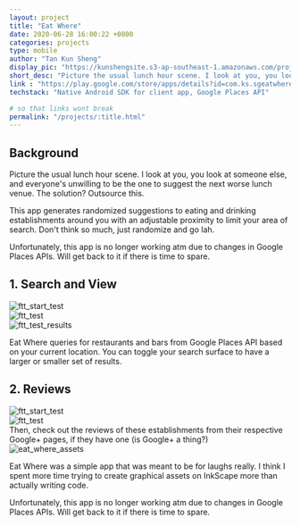 ```yaml
---
layout: project
title: "Eat Where"
date: 2020-06-28 16:00:22 +0800
categories: projects
type: mobile
author: "Tan Kun Sheng"
display_pic: "https://kunshengsite.s3-ap-southeast-1.amazonaws.com/projects/android/eatware/eatware.png"
short_desc: "Picture the usual lunch hour scene. I look at you, you look at someone else, and everyone's unwilling to be the one to suggest the next worse lunch venue. The solution? Outsource this."
link : "https://play.google.com/store/apps/details?id=com.ks.sgeatwhere"
techstack: "Native Android SDK for client app, Google Places API"

# so that links wont break
permalink: "/projects/:title.html"
---
```




## Background

Picture the usual lunch hour scene. I look at you, you look at someone else, and everyone's unwilling to be the one to suggest the next worse lunch venue. The solution? Outsource this.

This app generates randomized suggestions to eating and drinking establishments around you with an adjustable proximity to limit your area of search. Don't think so much, just randomize and go lah.

<p class="text-accent">Unfortunately, this app is no longer working atm due to changes in Google Places APIs. Will get back to it if there is time to spare.</p>

## 1. Search and View

<div class="container mx-auto px-2 py-4 table">
    <div class="prose col-2 sm-width-half left">
        <img src="https://kunshengsite.s3-ap-southeast-1.amazonaws.com/projects/android/eatware/eatware-search.jpg" alt="ftt_start_test" />
    </div>
    <div class="prose col-2 sm-width-half left ml-lg-4">
        <img src="https://kunshengsite.s3-ap-southeast-1.amazonaws.com/projects/android/eatware/eatware-details.jpg" alt="ftt_test" />
    </div>
    <div class="prose col-2 sm-width-half left ml-lg-4">
        <img src="https://kunshengsite.s3-ap-southeast-1.amazonaws.com/projects/android/eatware/eatware-gallery.jpg" alt="ftt_test_results" />
    </div>
</div>

Eat Where queries for restaurants and bars from Google Places API based on your current location. You can toggle your search surface to have a larger or smaller set of results. 

## 2. Reviews

<div class="container mx-auto px-2 py-4 table">
    <div class="prose col-2 sm-width-half left">
        <img src="https://kunshengsite.s3-ap-southeast-1.amazonaws.com/projects/android/eatware/eatware-reviewlist.jpg" alt="ftt_start_test" />
    </div>
    <div class="prose col-2 sm-width-half left ml-lg-4">
        <img src="https://kunshengsite.s3-ap-southeast-1.amazonaws.com/projects/android/eatware/eatware-review.jpg" alt="ftt_test" />
    </div>
</div>
Then, check out the  reviews of these establishments from their respective Google+ pages, if they have one (is Google+ a thing?)


<div class="container mx-auto px-2 py-4 table">
    <div class="prose col-8 sm-width-half left">
        <img src="https://kunshengsite.s3-ap-southeast-1.amazonaws.com/projects/android/eatware/eatware-assets.jpg" alt="eat_where_assets" />
    </div>
</div>

Eat Where was a simple app that was meant to be for laughs really. I think I spent more time trying to create graphical assets on InkScape more than actually writing code.
<p class="text-accent">Unfortunately, this app is no longer working atm due to changes in Google Places APIs. Will get back to it if there is time to spare.</p>